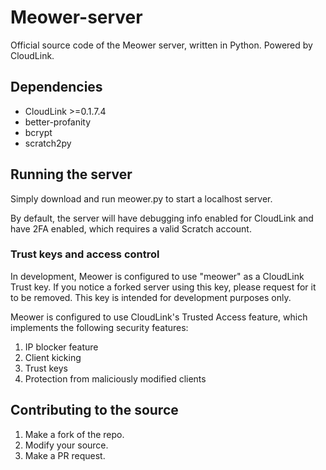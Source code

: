 # Meower-server
Official source code of the Meower server, written in Python. Powered by CloudLink.

## Dependencies
* CloudLink >=0.1.7.4
* better-profanity
* bcrypt
* scratch2py

## Running the server
Simply download and run meower.py to start a localhost server.

By default, the server will have debugging info enabled for CloudLink and have 2FA enabled, which requires a valid Scratch account.

### Trust keys and access control

In development, Meower is configured to use "meower" as a CloudLink Trust key. If you notice a forked server using this key, please request for it to be removed. This key is intended for development purposes only.

Meower is configured to use CloudLink's Trusted Access feature, which implements the following security features:
1. IP blocker feature
2. Client kicking
3. Trust keys
4. Protection from maliciously modified clients

## Contributing to the source

1. Make a fork of the repo.
2. Modify your source.
3. Make a PR request.
